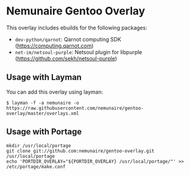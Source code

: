 Nemunaire Gentoo Overlay
========================

This overlay includes ebuilds for the following packages:

* `dev-python/qarnot`: Qarnot computing SDK (https://computing.qarnot.com)
* `net-im/netsoul-purple`: Netsoul plugin for libpurple (https://github.com/sekh/netsoul-purple)

Usage with Layman
-----------------

You can add this overlay using layman:

```
$ layman -f -a nemunaire -o https://raw.githubusercontent.com/nemunaire/gentoo-overlay/master/overlays.xml
```

Usage with Portage
------------------

```
mkdir /usr/local/portage
git clone git://github.com:nemunaire/gentoo-overlay.git /usr/local/portage
echo 'PORTDIR_OVERLAY="${PORTDIR_OVERLAY} /usr/local/portage/"' >> /etc/portage/make.conf
```

